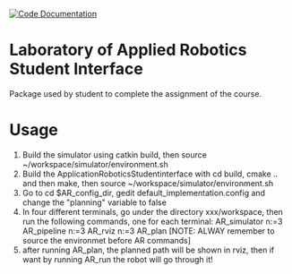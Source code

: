[![Code Documentation](https://codedocs.xyz/lucademenego99/AppliedRoboticsStudentInterface.svg)](https://codedocs.xyz/lucademenego99/AppliedRoboticsStudentInterface/)

# Laboratory of Applied Robotics Student Interface
Package used by student to complete the assignment of the course. 

# Usage
1. Build the simulator using catkin build, then source ~/workspace/simulator/environment.sh
2. Build the ApplicationRoboticsStudentinterface with cd build, cmake .. and then make, then source ~/workspace/simulator/environment.sh
3. Go to cd $AR_config_dir, gedit default_implementation.config and change the "planning" variable to false
4. In four different terminals, go under the directory xxx/workspace, then run the following commands, one for each terminal:
AR_simulator n:=3
AR_pipeline n:=3
AR_rviz n:=3
AR_plan
[NOTE: ALWAY remember to source the environmet before AR commands]
4. after running AR_plan, the planned path will be shown in rviz, then if want by running AR_run the robot will go through it!

